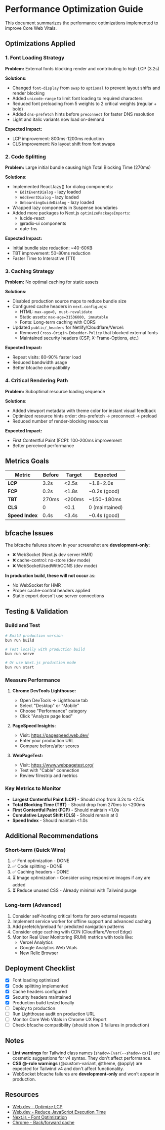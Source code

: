 # Performance Optimization Guide

This document summarizes the performance optimizations implemented to improve Core Web Vitals.

## Optimizations Applied

### 1. Font Loading Strategy
**Problem:** External fonts blocking render and contributing to high LCP (3.2s)

**Solutions:**
- Changed `font-display` from `swap` to `optional` to prevent layout shifts and render blocking
- Added `unicode-range` to limit font loading to required characters
- Reduced font preloading from 5 weights to 2 critical weights (regular + bold)
- Added `dns-prefetch` hints before `preconnect` for faster DNS resolution
- Light and italic variants now load on-demand

**Expected Impact:** 
- LCP improvement: 800ms-1200ms reduction
- CLS improvement: No layout shift from font swaps

### 2. Code Splitting
**Problem:** Large initial bundle causing high Total Blocking Time (270ms)

**Solutions:**
- Implemented React.lazy() for dialog components:
  - `EditEventDialog` - lazy loaded
  - `AddEventDialog` - lazy loaded  
  - `OnboardingGuideDialog` - lazy loaded
- Wrapped lazy components in Suspense boundaries
- Added more packages to Next.js `optimizePackageImports`:
  - lucide-react
  - @radix-ui components
  - date-fns

**Expected Impact:**
- Initial bundle size reduction: ~40-60KB
- TBT improvement: 50-80ms reduction
- Faster Time to Interactive (TTI)

### 3. Caching Strategy
**Problem:** No optimal caching for static assets

**Solutions:**
- Disabled production source maps to reduce bundle size
- Configured cache headers in `next.config.mjs`:
  - HTML: `max-age=0, must-revalidate`
  - Static assets: `max-age=31536000, immutable`
  - Fonts: Long-term caching with CORS
- Updated `public/_headers` for Netlify/Cloudflare/Vercel:
  - Removed `Cross-Origin-Embedder-Policy` that blocked external fonts
  - Maintained security headers (CSP, X-Frame-Options, etc.)

**Expected Impact:**
- Repeat visits: 80-90% faster load
- Reduced bandwidth usage
- Better bfcache compatibility

### 4. Critical Rendering Path
**Problem:** Suboptimal resource loading sequence

**Solutions:**
- Added viewport metadata with theme color for instant visual feedback
- Optimized resource hints order: dns-prefetch → preconnect → preload
- Reduced number of render-blocking resources

**Expected Impact:**
- First Contentful Paint (FCP): 100-200ms improvement
- Better perceived performance

## Metrics Goals

| Metric | Before | Target | Expected |
|--------|--------|--------|----------|
| **LCP** | 3.2s | <2.5s | ~1.8-2.0s |
| **FCP** | 0.2s | <1.8s | ~0.2s (good) |
| **TBT** | 270ms | <200ms | ~150-180ms |
| **CLS** | 0 | <0.1 | 0 (maintained) |
| **Speed Index** | 0.4s | <3.4s | ~0.4s (good) |

## bfcache Issues

The bfcache failures shown in your screenshot are **development-only**:
- ❌ WebSocket (Next.js dev server HMR)
- ❌ cache-control: no-store (dev mode)
- ❌ WebSocketUsedWithCCNS (dev mode)

**In production build, these will not occur** as:
- No WebSocket for HMR
- Proper cache-control headers applied
- Static export doesn't use server connections

## Testing & Validation

### Build and Test
```bash
# Build production version
bun run build

# Test locally with production build
bun run serve

# Or use Next.js production mode
bun run start
```

### Measure Performance
1. **Chrome DevTools Lighthouse:**
   - Open DevTools → Lighthouse tab
   - Select "Desktop" or "Mobile"
   - Choose "Performance" category
   - Click "Analyze page load"

2. **PageSpeed Insights:**
   - Visit: https://pagespeed.web.dev/
   - Enter your production URL
   - Compare before/after scores

3. **WebPageTest:**
   - Visit: https://www.webpagetest.org/
   - Test with "Cable" connection
   - Review filmstrip and metrics

### Key Metrics to Monitor
- **Largest Contentful Paint (LCP)** - Should drop from 3.2s to <2.5s
- **Total Blocking Time (TBT)** - Should drop from 270ms to <200ms
- **First Contentful Paint (FCP)** - Should maintain <1.0s
- **Cumulative Layout Shift (CLS)** - Should remain at 0
- **Speed Index** - Should maintain <1.0s

## Additional Recommendations

### Short-term (Quick Wins)
1. ✅ Font optimization - DONE
2. ✅ Code splitting - DONE
3. ✅ Caching headers - DONE
4. ⏳ Image optimization - Consider using responsive images if any are added
5. ⏳ Reduce unused CSS - Already minimal with Tailwind purge

### Long-term (Advanced)
1. Consider self-hosting critical fonts for zero external requests
2. Implement service worker for offline support and advanced caching
3. Add prefetch/preload for predicted navigation patterns
4. Consider edge caching with CDN (Cloudflare/Vercel Edge)
5. Monitor Real User Monitoring (RUM) metrics with tools like:
   - Vercel Analytics
   - Google Analytics Web Vitals
   - New Relic Browser

## Deployment Checklist

- [x] Font loading optimized
- [x] Code splitting implemented
- [x] Cache headers configured
- [x] Security headers maintained
- [x] Production build tested locally
- [ ] Deploy to production
- [ ] Run Lighthouse audit on production URL
- [ ] Monitor Core Web Vitals in Chrome UX Report
- [ ] Check bfcache compatibility (should show 0 failures in production)

## Notes

- **Lint warnings** for Tailwind class names (`shadow-[var(--shadow-xs)]`) are cosmetic suggestions for v4 syntax. They don't affect performance.
- **CSS @-rule warnings** (@custom-variant, @theme, @apply) are expected for Tailwind v4 and don't affect functionality.
- WebSocket bfcache failures are **development-only** and won't appear in production.

## Resources

- [Web.dev - Optimize LCP](https://web.dev/optimize-lcp/)
- [Web.dev - Reduce JavaScript Execution Time](https://web.dev/bootup-time/)
- [Next.js - Font Optimization](https://nextjs.org/docs/app/building-your-application/optimizing/fonts)
- [Chrome - Back/forward cache](https://web.dev/bfcache/)
